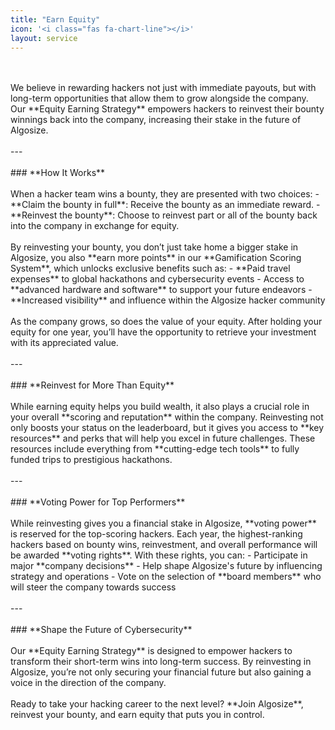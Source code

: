 ```yaml
---
title: "Earn Equity"
icon: '<i class="fas fa-chart-line"></i>'
layout: service
---
```

<br/>
<br/>
We believe in rewarding hackers not just with immediate payouts, but with long-term opportunities that allow them to grow alongside the company. Our **Equity Earning Strategy** empowers hackers to reinvest their bounty winnings back into the company, increasing their stake in the future of Algosize.
<br/>
<br/>
---
<br/>
<br/>
### **How It Works**
<br/>
<br/>
When a hacker team wins a bounty, they are presented with two choices:
- **Claim the bounty in full**: Receive the bounty as an immediate reward.
- **Reinvest the bounty**: Choose to reinvest part or all of the bounty back into the company in exchange for equity.
<br/>
<br/>
By reinvesting your bounty, you don’t just take home a bigger stake in Algosize, you also **earn more points** in our **Gamification Scoring System**, which unlocks exclusive benefits such as:
- **Paid travel expenses** to global hackathons and cybersecurity events
- Access to **advanced hardware and software** to support your future endeavors
- **Increased visibility** and influence within the Algosize hacker community
<br/>
<br/>
As the company grows, so does the value of your equity. After holding your equity for one year, you’ll have the opportunity to retrieve your investment with its appreciated value.
<br/>
<br/>
---
<br/>
<br/>
### **Reinvest for More Than Equity**
<br/>
<br/>
While earning equity helps you build wealth, it also plays a crucial role in your overall **scoring and reputation** within the company. Reinvesting not only boosts your status on the leaderboard, but it gives you access to **key resources** and perks that will help you excel in future challenges. These resources include everything from **cutting-edge tech tools** to fully funded trips to prestigious hackathons.
<br/>
<br/>
---
<br/>
<br/>
### **Voting Power for Top Performers**
<br/>
<br/>
While reinvesting gives you a financial stake in Algosize, **voting power** is reserved for the top-scoring hackers. Each year, the highest-ranking hackers based on bounty wins, reinvestment, and overall performance will be awarded **voting rights**. With these rights, you can:
- Participate in major **company decisions**
- Help shape Algosize's future by influencing strategy and operations
- Vote on the selection of **board members** who will steer the company towards success
<br/>
<br/>
---
<br/>
<br/>
### **Shape the Future of Cybersecurity**
<br/>
<br/>
Our **Equity Earning Strategy** is designed to empower hackers to transform their short-term wins into long-term success. By reinvesting in Algosize, you’re not only securing your financial future but also gaining a voice in the direction of the company.
<br/>
<br/>
Ready to take your hacking career to the next level? **Join Algosize**, reinvest your bounty, and earn equity that puts you in control.
<br/>
<br/>
